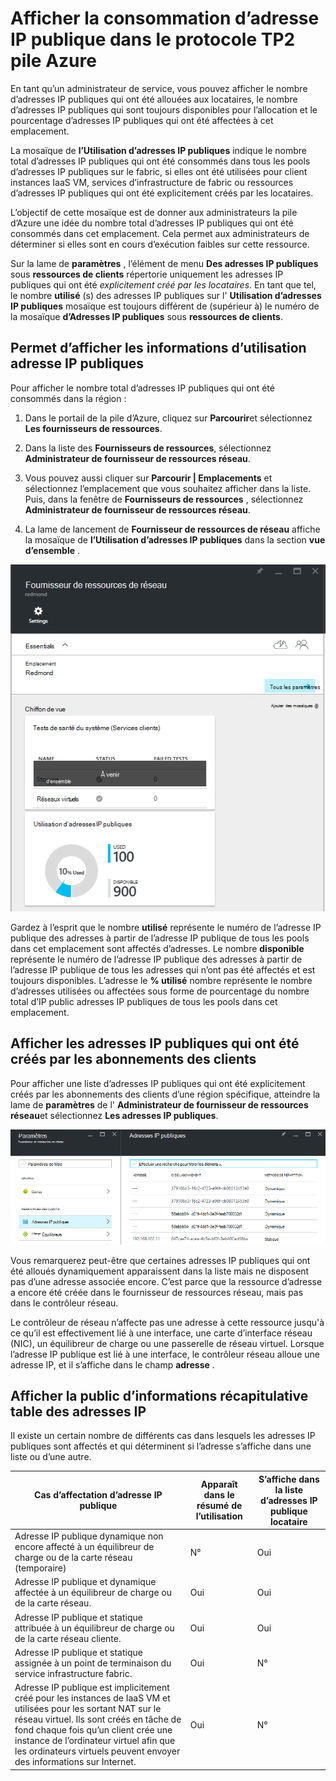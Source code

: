 <properties
    pageTitle="Affichage consommation d’adresse IP publique dans le protocole TP2 | Microsoft Azure"
    description="Les administrateurs peuvent afficher la consommation d’adresses IP publiques dans une région"
    services="azure-stack"
    documentationCenter=""
    authors="ScottNapolitan"
    manager="darmour"
    editor=""/>

<tags
    ms.service="azure-stack"
    ms.workload="na"
    ms.tgt_pltfrm="na"
    ms.devlang="na"
    ms.topic="get-started-article"
    ms.date="09/26/2016"
    ms.author="scottnap"/>

# <a name="view-public-ip-address-consumption-in-azure-stack-tp2"></a>Afficher la consommation d’adresse IP publique dans le protocole TP2 pile Azure

En tant qu’un administrateur de service, vous pouvez afficher le nombre d’adresses IP publiques qui ont été allouées aux locataires, le nombre d’adresses IP publiques qui sont toujours disponibles pour l’allocation et le pourcentage d’adresses IP publiques qui ont été affectées à cet emplacement.

La mosaïque de **l’Utilisation d’adresses IP publiques** indique le nombre total d’adresses IP publiques qui ont été consommés dans tous les pools d’adresses IP publiques sur le fabric, si elles ont été utilisées pour client instances IaaS VM, services d’infrastructure de fabric ou ressources d’adresses IP publiques qui ont été explicitement créés par les locataires.

L’objectif de cette mosaïque est de donner aux administrateurs la pile d’Azure une idée du nombre total d’adresses IP publiques qui ont été consommés dans cet emplacement. Cela permet aux administrateurs de déterminer si elles sont en cours d’exécution faibles sur cette ressource.

Sur la lame de **paramètres** , l’élément de menu **Des adresses IP publiques** sous **ressources de clients** répertorie uniquement les adresses IP publiques qui ont été *explicitement créé par les locataires*. En tant que tel, le nombre **utilisé** (s) des adresses IP publiques sur l' **Utilisation d’adresses IP publiques** mosaïque est toujours différent de (supérieur à) le numéro de la mosaïque **d’Adresses IP publiques** sous **ressources de clients**.

## <a name="view-the-public-ip-address-usage-information"></a>Permet d’afficher les informations d’utilisation adresse IP publiques

Pour afficher le nombre total d’adresses IP publiques qui ont été consommés dans la région :

1.  Dans le portail de la pile d’Azure, cliquez sur **Parcourir**et sélectionnez **Les fournisseurs de ressources**.

2.  Dans la liste des **Fournisseurs de ressources**, sélectionnez **Administrateur de fournisseur de ressources réseau**.

3.  Vous pouvez aussi cliquer sur **Parcourir | Emplacements** et sélectionnez l’emplacement que vous souhaitez afficher dans la liste. Puis, dans la fenêtre de **Fournisseurs de ressources** , sélectionnez **Administrateur de fournisseur de ressources réseau**.

4.  La lame de lancement de **Fournisseur de ressources de réseau** affiche la mosaïque de **l’Utilisation d’adresses IP publiques** dans la section **vue d’ensemble** .

![Lame de fournisseur de ressources de réseau](media/azure-stack-viewing-public-ip-address-consumption-in-tp2/image1.png)

Gardez à l’esprit que le nombre **utilisé** représente le numéro de l’adresse IP publique des adresses à partir de l’adresse IP publique de tous les pools dans cet emplacement sont affectés d’adresses. Le nombre **disponible** représente le numéro de l’adresse IP publique des adresses à partir de l’adresse IP publique de tous les adresses qui n’ont pas été affectés et est toujours disponibles. L’adresse le **% utilisé** nombre représente le nombre d’adresses utilisées ou affectées sous forme de pourcentage du nombre total d’IP public adresses IP publiques de tous les pools dans cet emplacement.

## <a name="view-the-public-ip-addresses-that-were-created-by-tenant-subscriptions"></a>Afficher les adresses IP publiques qui ont été créés par les abonnements des clients

Pour afficher une liste d’adresses IP publiques qui ont été explicitement créés par les abonnements des clients d’une région spécifique, atteindre la lame de **paramètres** de l' **Administrateur de fournisseur de ressources réseau**et sélectionnez **Les adresses IP publiques**.

![Lame de paramètres de l’administrateur de fournisseur de ressources de réseau](media/azure-stack-viewing-public-ip-address-consumption-in-tp2/image2.png)

Vous remarquerez peut-être que certaines adresses IP publiques qui ont été alloués dynamiquement apparaissent dans la liste mais ne disposent pas d’une adresse associée encore. C’est parce que la ressource d’adresse a encore été créée dans le fournisseur de ressources réseau, mais pas dans le contrôleur réseau.

Le contrôleur de réseau n’affecte pas une adresse à cette ressource jusqu'à ce qu’il est effectivement lié à une interface, une carte d’interface réseau (NIC), un équilibreur de charge ou une passerelle de réseau virtuel. Lorsque l’adresse IP publique est lié à une interface, le contrôleur réseau alloue une adresse IP, et il s’affiche dans le champ **adresse** .

## <a name="view-the-public-ip-address-information-summary-table"></a>Afficher la public d’informations récapitulative table des adresses IP


Il existe un certain nombre de différents cas dans lesquels les adresses IP publiques sont affectés et qui déterminent si l’adresse s’affiche dans une liste ou d’une autre.

| **Cas d’affectation d’adresse IP publique** | **Apparaît dans le résumé de l’utilisation** | **S’affiche dans la liste d’adresses IP publique locataire** |
| ------------------------------------- | ----------------------------| ---------------------------------------------- |
| Adresse IP publique dynamique non encore affecté à un équilibreur de charge ou de la carte réseau (temporaire) | N° | Oui |
| Adresse IP publique et dynamique affectée à un équilibreur de charge ou de la carte réseau. | Oui | Oui |
| Adresse IP publique et statique attribuée à un équilibreur de charge ou de la carte réseau cliente. | Oui | Oui |
| Adresse IP publique et statique assignée à un point de terminaison du service infrastructure fabric. | Oui | N° |
| Adresse IP publique est implicitement créé pour les instances de IaaS VM et utilisées pour les sortant NAT sur le réseau virtuel. Ils sont créés en tâche de fond chaque fois qu’un client crée une instance de l’ordinateur virtuel afin que les ordinateurs virtuels peuvent envoyer des informations sur Internet. | Oui | N° |
